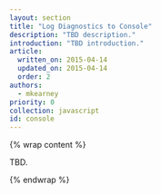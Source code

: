 ```yaml
---
layout: section
title: "Log Diagnostics to Console"
description: "TBD description."
introduction: "TBD introduction."
article:
  written_on: 2015-04-14
  updated_on: 2015-04-14
  order: 2
authors:
  - mkearney
priority: 0
collection: javascript
id: console
---
```


{% wrap content %}

TBD.

{% endwrap %}